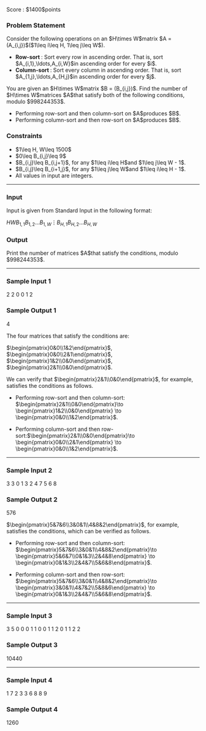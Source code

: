 
<div>

<span>

<span>

<p>
Score : $1400$points
</p>

<div>

<section>

### **Problem Statement**

<p>
Consider the following operations on an $H\times W$matrix $A = (A_{i,j})$($1\leq i\leq H, 1\leq j\leq W$).
</p>

<ul>

<li>

<strong>
Row-sort
</strong>
: Sort every row in ascending order. That is, sort $A_{i,1},\ldots,A_{i,W}$in ascending order for every $i$.
</li>

<li>

<strong>
Column-sort
</strong>
: Sort every column in ascending order. That is, sort $A_{1,j},\ldots,A_{H,j}$in ascending order for every $j$.
</li>

</ul>

<p>
You are given an $H\times W$matrix $B = (B_{i,j})$. Find the number of $H\times W$matrices $A$that satisfy both of the following conditions, modulo $998244353$.
</p>

<ul>

<li>
Performing row-sort and then column-sort on $A$produces $B$.
</li>

<li>
Performing column-sort and then row-sort on $A$produces $B$.
</li>

</ul>

</section>

</div>

<div>

<section>

### **Constraints**

<ul>

<li>
$1\leq H, W\leq 1500$
</li>

<li>
$0\leq B_{i,j}\leq 9$
</li>

<li>
$B_{i,j}\leq B_{i,j+1}$, for any $1\leq i\leq H$and $1\leq j\leq W - 1$.
</li>

<li>
$B_{i,j}\leq B_{i+1,j}$, for any $1\leq j\leq W$and $1\leq i\leq H - 1$.
</li>

<li>
All values in input are integers.
</li>

</ul>

</section>

</div>

---

<div>

<div>

<section>

### **Input**

<p>
Input is given from Standard Input in the following format:
</p>

<div>

$H$$W$$B_{1,1}$$B_{1,2}$$\ldots$$B_{1,W}$$\vdots$$B_{H,1}$$B_{H,2}$$\ldots$$B_{H,W}$
</div>

</section>

</div>

<div>

<section>

### **Output**

<p>
Print the number of matrices $A$that satisfy the conditions, modulo $998244353$.
</p>

</section>

</div>

</div>

---

<div>

<section>

### **Sample Input 1**

<div>

2 2
0 0
1 2

</div>

</section>

</div>

<div>

<section>

### **Sample Output 1**

<div>

4

</div>

<p>
The four matrices that satisfy the conditions are:
</p>

<p>
$\begin{pmatrix}0&0\\1&2\end{pmatrix}$, $\begin{pmatrix}0&0\\2&1\end{pmatrix}$, $\begin{pmatrix}1&2\\0&0\end{pmatrix}$, $\begin{pmatrix}2&1\\0&0\end{pmatrix}$. 
</p>

<p>
We can verify that $\begin{pmatrix}2&1\\0&0\end{pmatrix}$, for example, satisfies the conditions as follows.
</p>

<ul>

<li>

<p>
Performing row-sort and then column-sort: $\begin{pmatrix}2&1\\0&0\end{pmatrix}\to \begin{pmatrix}1&2\\0&0\end{pmatrix} \to \begin{pmatrix}0&0\\1&2\end{pmatrix}$.
</p>

</li>

<li>

<p>
Performing column-sort and then row-sort:$\begin{pmatrix}2&1\\0&0\end{pmatrix}\to \begin{pmatrix}0&0\\2&1\end{pmatrix} \to \begin{pmatrix}0&0\\1&2\end{pmatrix}$.
</p>

</li>

</ul>

</section>

</div>

---

<div>

<section>

### **Sample Input 2**

<div>

3 3
0 1 3
2 4 7
5 6 8

</div>

</section>

</div>

<div>

<section>

### **Sample Output 2**

<div>

576

</div>

<p>
$\begin{pmatrix}5&7&6\\3&0&1\\4&8&2\end{pmatrix}$, for example, satisfies the conditions, which can be verified as follows.
</p>

<ul>

<li>

<p>
Performing row-sort and then column-sort: $\begin{pmatrix}5&7&6\\3&0&1\\4&8&2\end{pmatrix}\to \begin{pmatrix}5&6&7\\0&1&3\\2&4&8\end{pmatrix} \to \begin{pmatrix}0&1&3\\2&4&7\\5&6&8\end{pmatrix}$.
</p>

</li>

<li>

<p>
Performing column-sort and then row-sort: $\begin{pmatrix}5&7&6\\3&0&1\\4&8&2\end{pmatrix}\to \begin{pmatrix}3&0&1\\4&7&2\\5&8&6\end{pmatrix} \to \begin{pmatrix}0&1&3\\2&4&7\\5&6&8\end{pmatrix}$.
</p>

</li>

</ul>

</section>

</div>

---

<div>

<section>

### **Sample Input 3**

<div>

3 5
0 0 0 1 1
0 0 1 1 2
0 1 1 2 2

</div>

</section>

</div>

<div>

<section>

### **Sample Output 3**

<div>

10440

</div>

</section>

</div>

---

<div>

<section>

### **Sample Input 4**

<div>

1 7
2 3 3 6 8 8 9

</div>

</section>

</div>

<div>

<section>

### **Sample Output 4**

<div>

1260

</div>

</section>

</div>

</span>

</span>

</div>
